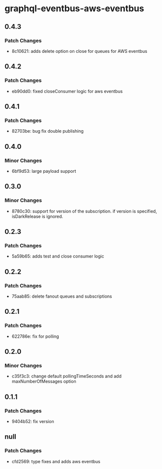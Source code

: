 # graphql-eventbus-aws-eventbus

## 0.4.3

### Patch Changes

- 8c10621: adds delete option on close for queues for AWS eventbus

## 0.4.2

### Patch Changes

- eb90dd0: fixed closeConsumer logic for aws eventbus

## 0.4.1

### Patch Changes

- 82703be: bug fix double publishing

## 0.4.0

### Minor Changes

- 6bf9d53: large payload support

## 0.3.0

### Minor Changes

- 8780c30: support for version of the subscription. if version is specified, isDarkRelease is ignored.

## 0.2.3

### Patch Changes

- 5a59b65: adds test and close consumer logic

## 0.2.2

### Patch Changes

- 75aab85: delete fanout queues and subscriptions

## 0.2.1

### Patch Changes

- 622786e: fix for polling

## 0.2.0

### Minor Changes

- c35f3c3: change default pollingTimeSeconds and add maxNumberOfMessages option

## 0.1.1

### Patch Changes

- 9404b52: fix version

## null

### Patch Changes

- cfd2569: type fixes and adds aws eventbus
